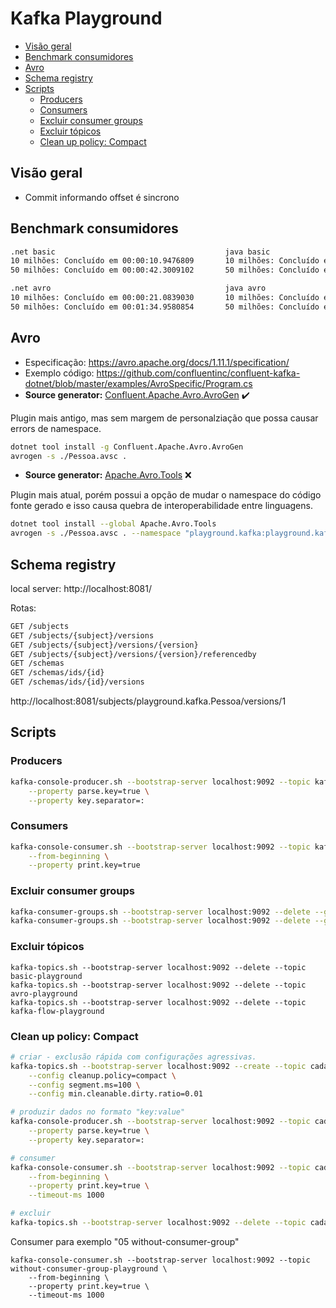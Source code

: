# Kafka Playground

- [Visão geral](#visão-geral)
- [Benchmark consumidores](#benchmark-consumidores)
- [Avro](#avro)
- [Schema registry](#schema-registry)
- [Scripts](#scripts)
	- [Producers](#producers)
	- [Consumers](#consumers)
	- [Excluir consumer groups](#excluir-consumer-groups)
	- [Excluir tópicos](#excluir-tópicos)
	- [Clean up policy: Compact](#clean-up-policy-compact)

## Visão geral

- Commit informando offset é sincrono

## Benchmark consumidores

```txt
.net basic                                      java basic
10 milhões: Concluído em 00:00:10.9476809       10 milhões: Concluído em 00:00:03. Millis: 3.100
50 milhões: Concluído em 00:00:42.3009102       50 milhões: Concluído em 00:00:14. Millis: 14.852

.net avro                                       java avro
10 milhões: Concluído em 00:00:21.0839030       10 milhões: Concluído em 00:00:09. Millis: 9.465
50 milhões: Concluído em 00:01:34.9580854       50 milhões: Concluído em 00:00:38. Millis: 38.270
```

## Avro

- Especificação: https://avro.apache.org/docs/1.11.1/specification/
- Exemplo código: https://github.com/confluentinc/confluent-kafka-dotnet/blob/master/examples/AvroSpecific/Program.cs
- **Source generator:** [Confluent.Apache.Avro.AvroGen](https://www.confluent.io/blog/decoupling-systems-with-apache-kafka-schema-registry-and-avro/) ✔️

Plugin mais antigo, mas sem margem de personalziação que possa causar errors de namespace.

```bash
dotnet tool install -g Confluent.Apache.Avro.AvroGen
avrogen -s ./Pessoa.avsc .
```

- **Source generator:**  [Apache.Avro.Tools](https://github.com/confluentinc/confluent-kafka-dotnet/tree/master/examples/AvroSpecific) ❌

Plugin mais atual, porém possui a opção de mudar o namespace do código fonte gerado e isso causa quebra de interoperabilidade entre linguagens.

```bash
dotnet tool install --global Apache.Avro.Tools
avrogen -s ./Pessoa.avsc . --namespace "playground.kafka:playground.kafka"
```

## Schema registry

local server: http://localhost:8081/

Rotas:

```txt
GET /subjects
GET /subjects/{subject}/versions
GET /subjects/{subject}/versions/{version}
GET /subjects/{subject}/versions/{version}/referencedby
GET /schemas
GET /schemas/ids/{id}
GET /schemas/ids/{id}/versions
```

http://localhost:8081/subjects/playground.kafka.Pessoa/versions/1

## Scripts

### Producers

```bash
kafka-console-producer.sh --bootstrap-server localhost:9092 --topic kafka-flow-playground \
	--property parse.key=true \
	--property key.separator=:
```

### Consumers

```bash
kafka-console-consumer.sh --bootstrap-server localhost:9092 --topic kafka-flow-playground \
	--from-beginning \
	--property print.key=true
```

### Excluir consumer groups

```bash
kafka-consumer-groups.sh --bootstrap-server localhost:9092 --delete --group dotnet-playground & \
kafka-consumer-groups.sh --bootstrap-server localhost:9092 --delete --group java-playground
```

### Excluir tópicos

```
kafka-topics.sh --bootstrap-server localhost:9092 --delete --topic basic-playground
kafka-topics.sh --bootstrap-server localhost:9092 --delete --topic avro-playground
kafka-topics.sh --bootstrap-server localhost:9092 --delete --topic kafka-flow-playground
```

### Clean up policy: Compact

```bash
# criar - exclusão rápida com configurações agressivas.
kafka-topics.sh --bootstrap-server localhost:9092 --create --topic cadastros \
	--config cleanup.policy=compact \
	--config segment.ms=100 \
	--config min.cleanable.dirty.ratio=0.01

# produzir dados no formato "key:value"
kafka-console-producer.sh --bootstrap-server localhost:9092 --topic cadastros \
	--property parse.key=true \
	--property key.separator=:

# consumer
kafka-console-consumer.sh --bootstrap-server localhost:9092 --topic cadastros \
	--from-beginning \
	--property print.key=true \
	--timeout-ms 1000

# excluir
kafka-topics.sh --bootstrap-server localhost:9092 --delete --topic cadastros
```

Consumer para exemplo "05 without-consumer-group"

```
kafka-console-consumer.sh --bootstrap-server localhost:9092 --topic without-consumer-group-playground \
	--from-beginning \
	--property print.key=true \
	--timeout-ms 1000
```